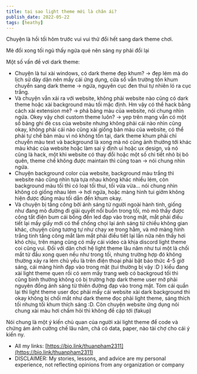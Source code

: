 ```yaml
---
title: tại sao light theme mới là chân ái?
publish_date: 2022-05-22
tags: [heathy]
---
```


Chuyện là hồi tối hôm trước vui vui thử đổi hết sang dark theme chơi.

Mè đổi xong tối ngủ thấy ngứa qué nên sáng ny phải đổi lại

Một số vấn đề vơi dark theme:

- Chuyện là tui xài windows, có dark theme đẹp khum? → đẹp lém mà do lịch sử dày dặn nên mấy cái ứng dụng, cửa sổ vẫn trường tồn khum chuyển sang dark theme → ngứa, nguyên cục đen thui tự nhiên ló ra cục trắng.
- Và chuyện vẫn xải ra với website, không phải website nào cũng có dark theme hoặc xài background màu tối mặc định. Hm vậy có thể hack bằng cách xài extension mè? → phá bảng màu của website, nói chung nhìn ngứa. Okey vậy chơi custom theme luôn? → yep trên mạng vẫn có một số bảng ghi đè css của website nhưng không phải cái nào nhìn cũng okay, không phải cái nào cũng xài giống bản màu của website, có thể phải tự chế bản màu vì nó không tồn tại, dark theme khum phải chỉ chuyển màu text và background là xong mà nó cũng ảnh thưởng tới khác màu khác của website hoặc làm sai ý định ui hoặc ux design, và nó cũng là hack, một khi website có thay đổi hoặc một số chi tiết nhỏ bị bỏ quên, theme chế không được maintain thì cũng toan → nói chung nhìn ngứa.
- Chuyện background color của website, background màu trắng thì website nào cũng nhìn tựa tựa nhau không khác nhiều lém, còn background màu tối thì có loại tối thui, tối vừa vừa… nói chung nhìn không có giống nhau lém → hơi ngứa, hoặc màng hình tui giởm không hiện được đúng màu tối dẫn đến khum okay.
- Và chuyện bị tấng công bởi ánh sáng từ người ngoài hành tinh, giống như đang mò đường đi giải quyết nổi buồn trong tối, mò mò thấy được công tắt điện bum cái bống đền led đạp vào trong mặt, mắt phải điều tiết lại mấy giấy mới có thể chống chọi lại ánh sáng từ chiều không gian khác, chuyện cũng tương tự như chạy xe trong hằm, và mở màng hình trắng tinh tấng công mắt làm mắt phải điều tiết lại lần nữa nên thấy hơi khó chịu, trên mạng cũng có mấy cái video cà khịa discord light theme coi cũng vui. Đối với dân chơi hệ light theme lâu năm như tui một là chối mắt từ đầu xong quen nếu như trong tối, nhưng trường hợp đó không thường xảy ra lém chủ yếu là trên điện thoại phải bật báo thức 4-5 giờ sáng, cái màng hình đạp vào trong mặt (tui thường bị vậy :D ) kiểu đang xài light theme quen rồi có xem mấy trang web có backgroud tối thì cũng bình thường không có bị trường hợp dark theme user mở phải nguyên đống ánh sáng từ thiên đường đạp vào trong mặt. Tóm cái quần lại thì light theme user đọc phải mấy cái website xài dark background thì okay không bị chối mắt như dark theme đọc phải light theme, sáng thích tối nhưng tối khum thích sáng :D. Còn chuyện website ứng dụng nói chung xài màu hơi chấm hỏi thì không đề cập tới (fakup)

Nói chung là một ý kiến chủ quan của người xài light theme để code và chứng ám ánh cưởng chế lâu năm, chả có data, paper, nào tài chợ cho cái ý kiến ny.

- All my links: [https://bio.link/thuanpham2311](https://bio.link/thuanpham2311)
- DISCLAIMER: My stories, lessons, and advice are my personal experience, not reflecting opinions from any organization or company
